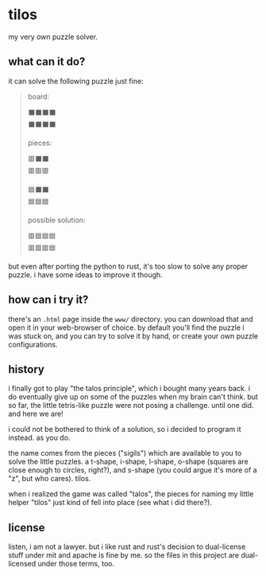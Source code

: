 # tilos

my very own puzzle solver.

## what can it do?

it can solve the following puzzle just fine:

> board:
>
> ⬛️⬛️⬛️⬛️\
> ⬛️⬛️⬛️⬛️
>
> pieces:
>
> 🟥⬛️⬛️\
> 🟥🟥🟥
>
> 🟦⬛️⬛️\
> 🟦🟦🟦
>
> possible solution:
>
> 🟥🟦🟦🟦\
> 🟥🟥🟥🟦

but even after porting the python to rust, it's too slow to solve any proper puzzle. i have some ideas to improve it though.

## how can i try it?

there's an `.html` page inside the `www/` directory. you can download that and open it in your web-browser of choice. by default you'll find the puzzle i was stuck on, and you can try to solve it by hand, or create your own puzzle configurations.

## history

i finally got to play "the talos principle", which i bought many years back. i do eventually give up on some of the puzzles when my brain can't think. but so far, the little tetris-like puzzle were not posing a challenge. until one did. and here we are!

i could not be bothered to think of a solution, so i decided to program it instead. as you do.

the name comes from the pieces ("sigils") which are available to you to solve the little puzzles. a t-shape, i-shape, l-shape, o-shape (squares are close enough to circles, right?), and s-shape (you could argue it's more of a "z", but who cares). tilos.

when i realized the game was called "talos", the pieces for naming my little helper "tilos" just kind of fell into place (see what i did there?).

## license

listen, i am not a lawyer. but i like rust and rust's decision to dual-license stuff under mit and apache is fine by me. so the files in this project are dual-licensed under those terms, too.
